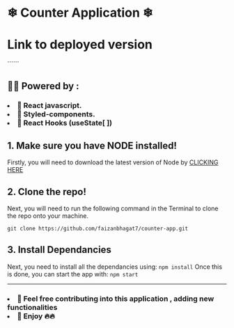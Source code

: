 
<h1>❄ Counter Application ❄</h1>

<h1>Link to deployed version</h1>
``````

<h2>💫💫 Powered by :</h2>

<h3>
<li>🚀 React javascript.</li>
<li>🚀 Styled-components.</li>
<li>🚀 React Hooks (useState[ ])</li>
</h3>
  
## 1. Make sure you have NODE installed!

Firstly, you will need to download the latest version of Node by <a href="https://nodejs.org/en/download/">CLICKING HERE</a>

## 2. Clone the repo!

Next, you will need to run the following command in the Terminal to clone the repo onto your machine.

```git clone https://github.com/faizanbhagat7/counter-app.git```
## 3. Install Dependancies
Next, you need to install all the dependancies using:
```npm install```
Once this is done, you can start the app with:
```npm start```

<hr/>

<h3>
<li>💢 Feel free contributing into this application , adding new functionalities</li>
<li>💢 Enjoy 🔥🔥</li>
</h3>
